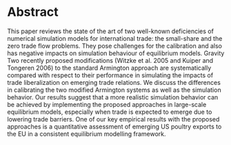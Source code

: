 # Abstract
This paper reviews the state of the art of two well-known deficiencies of numerical simulation models for international trade: the small-share and the zero trade flow problems. They pose challenges for the calibration and also has negative impacts on simulation behaviour of equilibrium models. Gravity Two recently proposed modifications (Witzke et al. 2005 and Kuiper and Tongeren 2006) to the standard Armington approach are systematically compared with respect to their performance in simulating the impacts of trade liberalization on emerging trade relations. We discuss the differences in calibrating the two modified Armington systems as well as the simulation behavior. Our results suggest that a more realistic simulation behavior can be achieved by implementing the proposed approaches in large-scale equilibrium models, especially when trade is expected to emerge due to lowering trade barriers. One of our key empirical results with the proposed approaches is a quantitative assessment of emerging US poultry exports to the EU in a consistent equilibrium modelling framework.
